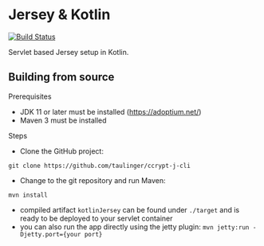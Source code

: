 Jersey & Kotlin
========

[![Build Status](https://github.com/taulinger/kotlin-jersey/workflows/Java%20CI/badge.svg)](https://github.com/taulinger/kotlin-jersey/actions/workflows/java.yml?query=branch%3Amain)

Servlet based Jersey setup in Kotlin.


## Building from source

Prerequisites
- JDK 11 or later must be installed (https://adoptium.net/)
- Maven 3 must be installed

Steps
- Clone the GitHub project:
```
git clone https://github.com/taulinger/ccrypt-j-cli
```
- Change to the git repository and run Maven:
```
mvn install
```
- compiled artifact `kotlinJersey` can be found under `./target` and is ready to be deployed to your servlet container
- you can also run the app directly using the jetty plugin: `mvn jetty:run -Djetty.port={your port}` 